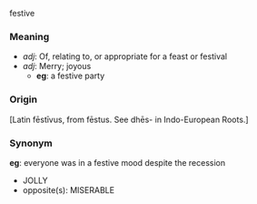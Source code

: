 festive
### Meaning
+ _adj_: Of, relating to, or appropriate for a feast or festival
+ _adj_: Merry; joyous
    + __eg__: a festive party

### Origin

[Latin fēstīvus, from fēstus. See dhēs- in Indo-European Roots.]

### Synonym

__eg__: everyone was in a festive mood despite the recession

+ JOLLY
+ opposite(s): MISERABLE


